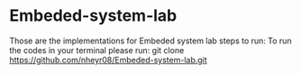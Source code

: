 # Embeded-system-lab
Those are the implementations for Embeded system lab 
steps to run:
To run the codes in your terminal 
please run: git clone https://github.com/nheyr08/Embeded-system-lab.git

